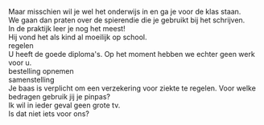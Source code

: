 Maar misschien wil je wel het onderwijs in en ga je voor de klas staan.  
We gaan dan praten over de spierendie  die je gebruikt bij het schrijven.  
In de praktijk leer je nog het meest!  
Hij vond het als kind al moeilijk op school.  
regelen  
U heeft de goede diploma's. Op het moment hebben we echter geen werk voor u.  
bestelling opnemen  
samenstelling  
Je baas is verplicht om een verzekering voor ziekte te regelen.
Voor welke bedragen gebruik jij je pinpas?  
Ik wil in ieder geval geen grote tv.  
Is dat niet iets voor ons?  
